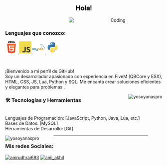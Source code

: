 <div align="center">
<h2> 𝐇𝐨𝐥𝐚! </h2>
</div>



<div align="center">

<img align="right" alt="Coding" width="300" src="https://i.pinimg.com/originals/81/17/8b/81178b47a8598f0c81c4799f2cdd4057.gif">

<br>
<h3 align="left">Lenguajes que conozco:</h3>
<p align="left"> <a href="https://www.w3.org/html/" target="_blank" rel="noreferrer"> <img src="https://raw.githubusercontent.com/devicons/devicon/master/icons/html5/html5-original-wordmark.svg" alt="html5" width="40" height="40"/> </a> <a href="https://developer.mozilla.org/en-US/docs/Web/JavaScript" target="_blank" rel="noreferrer"> <img src="https://raw.githubusercontent.com/devicons/devicon/master/icons/javascript/javascript-original.svg" alt="javascript" width="40" height="40"/> </a> <a href="https://www.mysql.com/" target="_blank" rel="noreferrer"> <img src="https://raw.githubusercontent.com/devicons/devicon/master/icons/mysql/mysql-original-wordmark.svg" alt="mysql" width="40" height="40"/>  </a> <a href="https://www.python.org" target="_blank" rel="noreferrer"> <img src="https://raw.githubusercontent.com/devicons/devicon/master/icons/python/python-original.svg" alt="python" width="40" height="40"/> </a>  </p><br>
<div align="left">


¡Bienvenido a mi perfil de GitHub!
<br> Soy un desarrollador apasionado con experiencia en FiveM (QBCore y ESX), HTML, CSS, JS, Lua, Python y SQL. Me encanta crear soluciones eficientes y elegantes para problemas .
<p><img align="right" src="https://github-readme-stats.vercel.app/api/top-langs?username=yosoyanaspro&show_icons=true&theme=dark&locale=es&layout=compact" alt="yosoyanaspro" /></p>

<h3>🛠️ Tecnologías y Herramientas</h3>
<br>Lenguajes de Programación: [JavaScript, Python, Java, Lua, etc.]
<br>Bases de Datos: [MySQL]
<br>Herramientas de Desarrollo: [Git]
<div align="center">

<p><img align="left" src="https://github-readme-streak-stats.herokuapp.com/?user=yosoyanaspro&theme=dark" alt="yosoyanaspro" /></p>

<hr width="60%" >
<h3 align="left">Mis redes Sociales:</h3>
<p align="left">
<a href="https://discord.gg/purevision" target="blank"><img align="center" src="https://raw.githubusercontent.com/rahuldkjain/github-profile-readme-generator/master/src/images/icons/Social/discord.svg" alt="anirudhrai693" height="60" width="80" /></a>
<a href="https://open.spotify.com/user/yosoyanaspro" target="blank"><img align="center" src="https://raw.githubusercontent.com/rahuldkjain/github-profile-readme-generator/master/src/images/icons/Social/spotify.svg" alt="anii_akhil" height="60" width="80" /></a>
</p>
<br>

